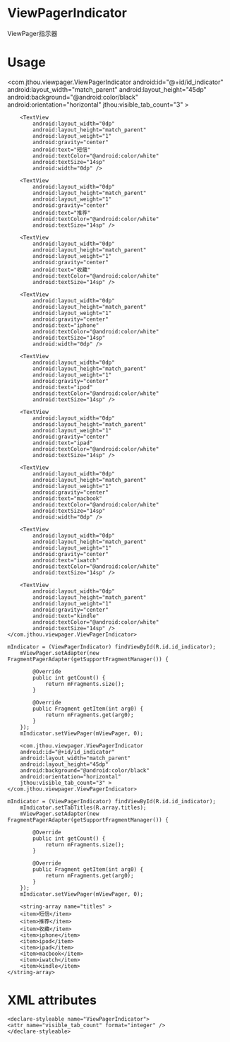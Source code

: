 # ViewPagerIndicator
ViewPager指示器

# Usage
<com.jthou.viewpager.ViewPagerIndicator
        android:id="@+id/id_indicator"
        android:layout_width="match_parent"
        android:layout_height="45dp"
        android:background="@android:color/black"
        android:orientation="horizontal"
        jthou:visible_tab_count="3" >

        <TextView
            android:layout_width="0dp"
            android:layout_height="match_parent"
            android:layout_weight="1"
            android:gravity="center"
            android:text="短信"
            android:textColor="@android:color/white"
            android:textSize="14sp"
            android:width="0dp" />

        <TextView
            android:layout_width="0dp"
            android:layout_height="match_parent"
            android:layout_weight="1"
            android:gravity="center"
            android:text="推荐"
            android:textColor="@android:color/white"
            android:textSize="14sp" />

        <TextView
            android:layout_width="0dp"
            android:layout_height="match_parent"
            android:layout_weight="1"
            android:gravity="center"
            android:text="收藏"
            android:textColor="@android:color/white"
            android:textSize="14sp" />

        <TextView
            android:layout_width="0dp"
            android:layout_height="match_parent"
            android:layout_weight="1"
            android:gravity="center"
            android:text="iphone"
            android:textColor="@android:color/white"
            android:textSize="14sp"
            android:width="0dp" />

        <TextView
            android:layout_width="0dp"
            android:layout_height="match_parent"
            android:layout_weight="1"
            android:gravity="center"
            android:text="ipod"
            android:textColor="@android:color/white"
            android:textSize="14sp" />

        <TextView
            android:layout_width="0dp"
            android:layout_height="match_parent"
            android:layout_weight="1"
            android:gravity="center"
            android:text="ipad"
            android:textColor="@android:color/white"
            android:textSize="14sp" />

        <TextView
            android:layout_width="0dp"
            android:layout_height="match_parent"
            android:layout_weight="1"
            android:gravity="center"
            android:text="macbook"
            android:textColor="@android:color/white"
            android:textSize="14sp"
            android:width="0dp" />

        <TextView
            android:layout_width="0dp"
            android:layout_height="match_parent"
            android:layout_weight="1"
            android:gravity="center"
            android:text="iwatch"
            android:textColor="@android:color/white"
            android:textSize="14sp" />

        <TextView
            android:layout_width="0dp"
            android:layout_height="match_parent"
            android:layout_weight="1"
            android:gravity="center"
            android:text="kindle"
            android:textColor="@android:color/white"
            android:textSize="14sp" />
    </com.jthou.viewpager.ViewPagerIndicator>
    
    mIndicator = (ViewPagerIndicator) findViewById(R.id.id_indicator);
		mViewPager.setAdapter(new FragmentPagerAdapter(getSupportFragmentManager()) {

			@Override
			public int getCount() {
				return mFragments.size();
			}

			@Override
			public Fragment getItem(int arg0) {
				return mFragments.get(arg0);
			}
		});
		mIndicator.setViewPager(mViewPager, 0);
		
		<com.jthou.viewpager.ViewPagerIndicator
        android:id="@+id/id_indicator"
        android:layout_width="match_parent"
        android:layout_height="45dp"
        android:background="@android:color/black"
        android:orientation="horizontal"
        jthou:visible_tab_count="3" >
    </com.jthou.viewpager.ViewPagerIndicator>
    
    mIndicator = (ViewPagerIndicator) findViewById(R.id.id_indicator);
		mIndicator.setTabTitles(R.array.titles);
		mViewPager.setAdapter(new FragmentPagerAdapter(getSupportFragmentManager()) {

			@Override
			public int getCount() {
				return mFragments.size();
			}

			@Override
			public Fragment getItem(int arg0) {
				return mFragments.get(arg0);
			}
		});
		mIndicator.setViewPager(mViewPager, 0);
		
		<string-array name="titles" >
        <item>短信</item>
        <item>推荐</item>
        <item>收藏</item>
        <item>iphone</item>
        <item>ipod</item>
        <item>ipad</item>
        <item>macbook</item>
        <item>iwatch</item>
        <item>kindle</item>
    </string-array>
    
# XML attributes
    <declare-styleable name="ViewPagerIndicator">
    <attr name="visible_tab_count" format="integer" />
    </declare-styleable>
